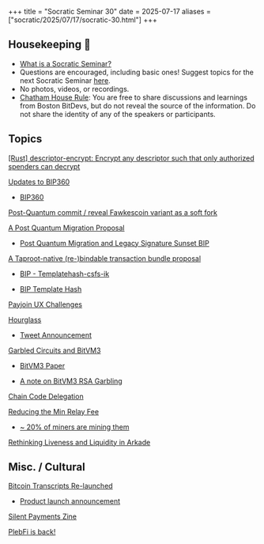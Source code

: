 +++
title = "Socratic Seminar 30"
date = 2025-07-17
aliases = ["socratic/2025/07/17/socratic-30.html"]
+++

## Housekeeping 🧹

- [What is a Socratic Seminar?](https://bitdevs.org/about#socratic-seminars)
- Questions are encouraged, including basic ones! Suggest topics for the next Socratic Seminar [here](https://github.com/arminsabouri/bostonbitdevs/issues/new).
- No photos, videos, or recordings.
- [Chatham House Rule](https://www.chathamhouse.org/about-us/chatham-house-rule): You are free to share discussions and learnings from Boston BitDevs, but do not reveal the source of the information. Do not share the identity of any of the speakers or participants.

## Topics

[[Rust] descriptor-encrypt: Encrypt any descriptor such that only authorized spenders can decrypt](https://delvingbitcoin.org/t/rust-descriptor-encrypt-encrypt-any-descriptor-such-that-only-authorized-spenders-can-decrypt/1750)

[Updates to BIP360](https://delvingbitcoin.org/t/changes-to-bip-360-pay-to-quantum-resistant-hash-p2qrh/1811)

- [BIP360](https://github.com/cryptoquick/bips/blob/p2qrh/bip-0360.mediawiki)

[Post-Quantum commit / reveal Fawkescoin variant as a soft fork](https://groups.google.com/g/bitcoindev/c/LpWOcXMcvk8)

[A Post Quantum Migration Proposal](https://groups.google.com/g/bitcoindev/c/uEaf4bj07rE)

- [Post Quantum Migration and Legacy Signature Sunset BIP](https://github.com/jlopp/bips/blob/quantum_migration/bip-post-quantum-migration.mediawiki)

[A Taproot-native (re-)bindable transaction bundle proposal](https://groups.google.com/g/bitcoindev/c/5wLThgegha4/m/iUWIZPIaCAAJ)

- [BIP - Templatehash-csfs-ik](https://github.com/instagibbs/bips/blob/bip_op_templatehash/bip-templatehash-csfs-ik.md)

- [BIP Template Hash](https://github.com/instagibbs/bips/blob/bip_op_templatehash/bip-templatehash.md)

[Payjoin UX Challenges](https://github.com/orgs/payjoin/discussions/706)

[Hourglass](https://github.com/cryptoquick/bips/blob/hourglass/bip-hourglass.mediawiki)

- [Tweet Announcement](https://x.com/andurobtc/status/1917599772459860110)

[Garbled Circuits and BitVM3](https://delvingbitcoin.org/t/garbled-circuits-and-bitvm3/1773)

- [BitVM3 Paper](https://bitvm.org/bitvm3.pdf)

- [A note on BitVM3 RSA Garbling](https://hackmd.io/@liameagen/bitvm3-garbling-note)

[Chain Code Delegation](https://delvingbitcoin.org/t/chain-code-delegation-private-access-control-for-bitcoin-keys/1837/1)

[Reducing the Min Relay Fee](https://github.com/bitcoin/bitcoin/pull/32959)

- [~ 20% of miners are mining them](https://x.com/mononautical/status/1944942585384198259)

[Rethinking Liveness and Liquidity in Arkade](https://blog.arklabs.xyz/adios-expiry-rethinking-liveness-and-liquidity-in-arkade/)

## Misc. / Cultural

[Bitcoin Transcripts Re-launched](https://btctranscripts.com/)

- [Product launch announcement](https://x.com/Bitcoin_Devs/status/1943315955259502625)

[Silent Payments Zine](https://satsie.dev/zines/silentpayments.html)

[PlebFi is back!](https://pleb.fi/miami2025/)
